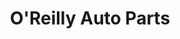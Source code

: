 ---
title: "O'Reilly Auto Parts"
url: /greenville/oreilly-auto-parts-highway-153/
shop: car parts
---